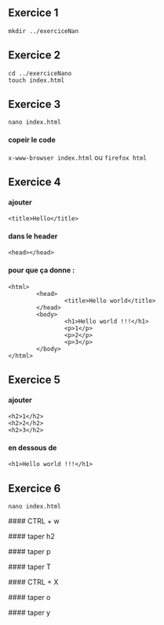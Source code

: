 Exercice 1
------

`mkdir ../exerciceNan`

Exercice 2
------

```
cd ../exerciceNano
touch index.html
```

Exercice 3
------

`nano index.html`

#### copeir le code

`x-www-browser index.html` ou `firefox html`

Exercice 4
------

#### ajouter 

`<title>Hello</title>` 

#### dans le header

`<head></head>`

#### pour que ça donne :

```<!DOCTYpE html>
<html>
        <head>
                <title>Hello world</title>
        </head>
        <body>
                <h1>Hello world !!!</h1>
                <p>1</p>
                <p>2</p>
                <p>3</p>
        </body>
</html>
```

Exercice 5
------

#### ajouter 

```
<h2>1</h2>
<h2>2</h2>
<h2>3</h2>
``` 

#### en dessous de 

`<h1>Hello world !!!</h1>`

Exercice 6
------

`nano index.html`

#### CTRL + w

#### taper h2

#### taper p

#### taper T

#### CTRL + X

#### taper o

#### taper y
